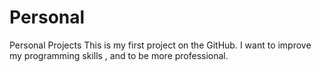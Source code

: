 # Personal
Personal Projects
This is my first project on the GitHub. I want to improve my programming skills , and to be more professional.
